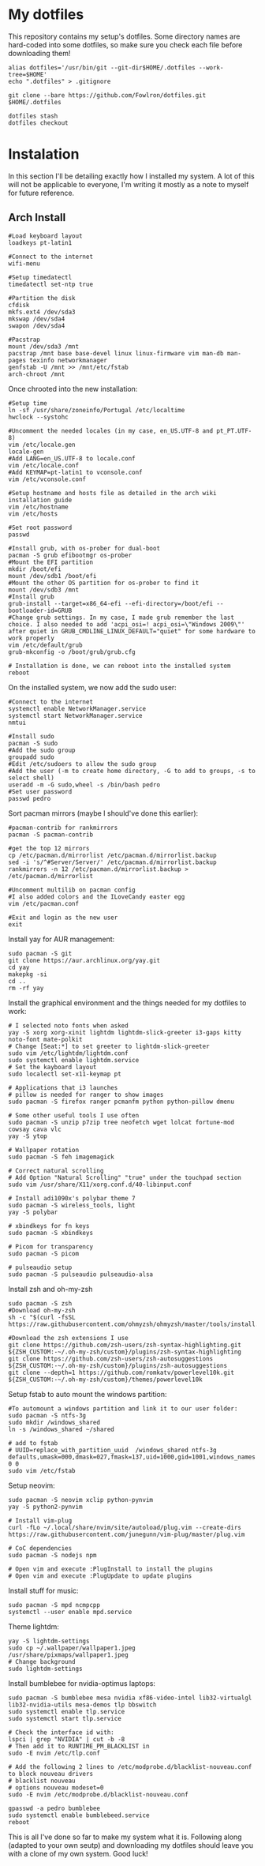 # My dotfiles
This repository contains my setup's dotfiles.
Some directory names are hard-coded into some dotfiles, so make sure you check each file before downloading them!

    alias dotfiles='/usr/bin/git --git-dir$HOME/.dotfiles --work-tree=$HOME'
    echo ".dotfiles" > .gitignore

    git clone --bare https://github.com/Fowlron/dotfiles.git $HOME/.dotfiles

    dotfiles stash
    dotfiles checkout

# Instalation
In this section I'll be detailing exactly how I installed my system. A lot of this will not be applicable to everyone, I'm writing it mostly as a note to myself for future reference.

## Arch Install
    #Load keyboard layout
    loadkeys pt-latin1
    
    #Connect to the internet
    wifi-menu
    
    #Setup timedatectl
    timedatectl set-ntp true
    
    #Partition the disk
    cfdisk
    mkfs.ext4 /dev/sda3
    mkswap /dev/sda4
    swapon /dev/sda4
    
    #Pacstrap
    mount /dev/sda3 /mnt
    pacstrap /mnt base base-devel linux linux-firmware vim man-db man-pages texinfo networkmanager
    genfstab -U /mnt >> /mnt/etc/fstab
    arch-chroot /mnt

Once chrooted into the new installation:

    #Setup time
    ln -sf /usr/share/zoneinfo/Portugal /etc/localtime
    hwclock --systohc
    
    #Uncomment the needed locales (in my case, en_US.UTF-8 and pt_PT.UTF-8)
    vim /etc/locale.gen
    locale-gen
    #Add LANG=en_US.UTF-8 to locale.conf
    vim /etc/locale.conf
    #Add KEYMAP=pt-latin1 to vconsole.conf
    vim /etc/vconsole.conf
    
    #Setup hostname and hosts file as detailed in the arch wiki installation guide
    vim /etc/hostname
    vim /etc/hosts
    
    #Set root password
    passwd
    
    #Install grub, with os-prober for dual-boot
    pacman -S grub efibootmgr os-prober
    #Mount the EFI partition
    mkdir /boot/efi
    mount /dev/sdb1 /boot/efi
    #Mount the other OS partition for os-prober to find it
    mount /dev/sdb3 /mnt
    #Install grub
    grub-install --target=x86_64-efi --efi-directory=/boot/efi --bootloader-id=GRUB
    #Change grub settings. In my case, I made grub remember the last choice. I also needed to add 'acpi_osi=! acpi_osi=\"Windows 2009\"' after quiet in GRUB_CMDLINE_LINUX_DEFAULT="quiet" for some hardware to work properly
    vim /etc/default/grub 
    grub-mkconfig -o /boot/grub/grub.cfg
    
    # Installation is done, we can reboot into the installed system
    reboot

On the installed system, we now add the sudo user:

    #Connect to the internet
    systemctl enable NetworkManager.service
    systemctl start NetworkManager.service
    nmtui
    
    #Install sudo
    pacman -S sudo
    #Add the sudo group
    groupadd sudo
    #Edit /etc/sudoers to allow the sudo group
    #Add the user (-m to create home directory, -G to add to groups, -s to select shell)
    useradd -m -G sudo,wheel -s /bin/bash pedro
    #Set user password
    passwd pedro

Sort pacman mirrors (maybe I should've done this earlier):

    #pacman-contrib for rankmirrors
    pacman -S pacman-contrib
    
    #get the top 12 mirrors
    cp /etc/pacman.d/mirrorlist /etc/pacman.d/mirrorlist.backup
    sed -i 's/^#Server/Server/' /etc/pacman.d/mirrorlist.backup
    rankmirrors -n 12 /etc/pacman.d/mirrorlist.backup > /etc/pacman.d/mirrorlist
    
    #Uncomment multilib on pacman config
    #I also added colors and the ILoveCandy easter egg
    vim /etc/pacman.conf
	
	#Exit and login as the new user
	exit

Install yay for AUR management:

    sudo pacman -S git
    git clone https://aur.archlinux.org/yay.git
    cd yay
    makepkg -si
    cd ..
    rm -rf yay

Install the graphical environment and the things needed for my dotfiles to work:

    # I selected noto fonts when asked
    yay -S xorg xorg-xinit lightdm lightdm-slick-greeter i3-gaps kitty noto-font mate-polkit
    # Change [Seat:*] to set greeter to lightdm-slick-greeter
    sudo vim /etc/lightdm/lightdm.conf
    sudo systemctl enable lightdm.service
    # Set the kayboard layout
    sudo localectl set-x11-keymap pt
    
    # Applications that i3 launches
    # pillow is needed for ranger to show images
    sudo pacman -S firefox ranger pcmanfm python python-pillow dmenu
    
    # Some other useful tools I use often
    sudo pacman -S unzip p7zip tree neofetch wget lolcat fortune-mod cowsay cava vlc
    yay -S ytop
    
    # Wallpaper rotation
    sudo pacman -S feh imagemagick
    
    # Correct natural scrolling
    # Add Option "Natural Scrolling" "true" under the touchpad section
    sudo vim /usr/share/X11/xorg.conf.d/40-libinput.conf
    
    # Install adi1090x's polybar theme 7
    sudo pacman -S wireless_tools, light
    yay -S polybar
    
    # xbindkeys for fn keys
    sudo pacman -S xbindkeys
    
    # Picom for transparency
    sudo pacman -S picom
    
    # pulseaudio setup
    sudo pacman -S pulseaudio pulseaudio-alsa

Install zsh and oh-my-zsh

    sudo pacman -S zsh
    #Download oh-my-zsh
    sh -c "$(curl -fsSL https://raw.githubusercontent.com/ohmyzsh/ohmyzsh/master/tools/install.sh)"
    
    #Download the zsh extensions I use
    git clone https://github.com/zsh-users/zsh-syntax-highlighting.git ${ZSH_CUSTOM:-~/.oh-my-zsh/custom}/plugins/zsh-syntax-highlighting
    git clone https://github.com/zsh-users/zsh-autosuggestions ${ZSH_CUSTOM:-~/.oh-my-zsh/custom}/plugins/zsh-autosuggestions
    git clone --depth=1 https://github.com/romkatv/powerlevel10k.git ${ZSH_CUSTOM:-~/.oh-my-zsh/custom}/themes/powerlevel10k

Setup fstab to auto mount the windows partition:

    #To automount a windows partition and link it to our user folder:
    sudo pacman -S ntfs-3g
    sudo mkdir /windows_shared
    ln -s /windows_shared ~/shared
    
    # add to fstab
    # UUID=replace_with_partition_uuid	/windows_shared	ntfs-3g		defaults,umask=000,dmask=027,fmask=137,uid=1000,gid=1001,windows_names 0 0
    sudo vim /etc/fstab

Setup neovim:

    sudo pacman -S neovim xclip python-pynvim
    yay -S python2-pynvim
    
    # Install vim-plug
    curl -fLo ~/.local/share/nvim/site/autoload/plug.vim --create-dirs https://raw.githubusercontent.com/junegunn/vim-plug/master/plug.vim
    
    # CoC dependencies
    sudo pacman -S nodejs npm
    
    # Open vim and execute :PlugInstall to install the plugins
    # Open vim and execute :PlugUpdate to update plugins

Install stuff for music:

    sudo pacman -S mpd ncmpcpp
    systemctl --user enable mpd.service

Theme lightdm:

    yay -S lightdm-settings
    sudo cp ~/.wallpaper/wallpaper1.jpeg /usr/share/pixmaps/wallpaper1.jpeg
    # Change background
    sudo lightdm-settings

Install bumblebee for nvidia-optimus laptops:

    sudo pacman -S bumblebee mesa nvidia xf86-video-intel lib32-virtualgl lib32-nvidia-utils mesa-demos tlp bbswitch
    sudo systemctl enable tlp.service
    sudo systemctl start tlp.service
    
    # Check the interface id with:
    lspci | grep "NVIDIA" | cut -b -8
    # Then add it to RUNTIME_PM_BLACKLIST in 
    sudo -E nvim /etc/tlp.conf
    
    # Add the following 2 lines to /etc/modprobe.d/blacklist-nouveau.conf to block nouveau drivers
    # blacklist nouveau
    # options nouveau modeset=0
    sudo -E nvim /etc/modprobe.d/blacklist-nouveau.conf
    
    gpasswd -a pedro bumblebee
    sudo systemctl enable bumblebeed.service
    reboot

This is all I've done so far to make my system what it is. Following along (adapted to your own seutp) and downloading my dotfiles should leave you with a clone of my own system. Good luck!

